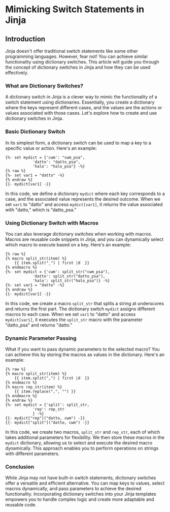# Mimicking Switch Statements in Jinja

## Introduction

Jinja doesn't offer traditional switch statements like some other programming languages. However, fear not! You can achieve similar functionality using dictionary switches. This article will guide you through the concept of dictionary switches in Jinja and how they can be used effectively.

### What are Dictionary Switches?

A dictionary switch in Jinja is a clever way to mimic the functionality of a switch statement using dictionaries. Essentially, you create a dictionary where the keys represent different cases, and the values are the actions or values associated with those cases. Let's explore how to create and use dictionary switches in Jinja.

### Basic Dictionary Switch

In its simplest form, a dictionary switch can be used to map a key to a specific value or action. Here's an example:

```django
{%- set mydict = {'cwm': "cwm_psa",
            'datto': "datto_psa",
            'halo': "halo_psa"} -%}
{% raw %}
{%- set var1 = "datto" -%}
{% endraw %}
{{- mydict[var1] -}}
```

In this code, we define a dictionary `mydict` where each key corresponds to a case, and the associated value represents the desired outcome. When we set `var1` to "datto" and access `mydict[var1]`, it returns the value associated with "datto," which is "datto\_psa."

### Using Dictionary Switch with Macros

You can also leverage dictionary switches when working with macros. Macros are reusable code snippets in Jinja, and you can dynamically select which macro to execute based on a key. Here's an example:

```django
{% raw %}
{% macro split_str(item) %}
    {{ item.split("_") | first |d  }}
{% endmacro %}
{%- set mydict = {'cwm': split_str("cwm_psa"),
            'datto': split_str("datto_psa"),
            'halo': split_str("halo_psa")} -%}
{%- set var1 = "datto" -%}
{% endraw %}
{{- mydict[var1] -}}
```

In this code, we create a macro `split_str` that splits a string at underscores and returns the first part. The dictionary switch `mydict` assigns different macros to each case. When we set `var1` to "datto" and access `mydict[var1]`, it executes the `split_str` macro with the parameter "datto\_psa" and returns "datto."

### Dynamic Parameter Passing

What if you want to pass dynamic parameters to the selected macro? You can achieve this by storing the macros as values in the dictionary. Here's an example:

```django
{% raw %}
{% macro split_str(item) %}
    {{ item.split(",") | first |d  }}
{% endmacro %}
{% macro rep_str(item) %}
    {{ item.replace(",", "") }}
{% endmacro %}
{% endraw %}
{%- set mydict = {'split': split_str,
            'rep': rep_str
            } -%}
{{- mydict["rep"]("datto, cwm") -}}
{{- mydict["split"]("datto, cwm") -}}
```

In this code, we create two macros, `split_str` and `rep_str`, each of which takes additional parameters for flexibility. We then store these macros in the `mydict` dictionary, allowing us to select and execute the desired macro dynamically. This approach enables you to perform operations on strings with different parameters.

### Conclusion

While Jinja may not have built-in switch statements, dictionary switches offer a versatile and efficient alternative. You can map keys to values, select macros dynamically, and pass parameters to achieve the desired functionality. Incorporating dictionary switches into your Jinja templates empowers you to handle complex logic and create more adaptable and reusable code.
